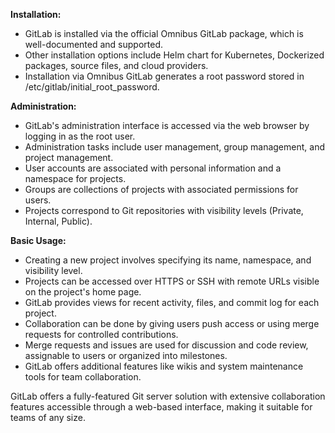 **Installation:**
- GitLab is installed via the official Omnibus GitLab package, which is well-documented and supported.
- Other installation options include Helm chart for Kubernetes, Dockerized packages, source files, and cloud providers.
- Installation via Omnibus GitLab generates a root password stored in /etc/gitlab/initial_root_password.

**Administration:**
- GitLab's administration interface is accessed via the web browser by logging in as the root user.
- Administration tasks include user management, group management, and project management.
- User accounts are associated with personal information and a namespace for projects.
- Groups are collections of projects with associated permissions for users.
- Projects correspond to Git repositories with visibility levels (Private, Internal, Public).

**Basic Usage:**
- Creating a new project involves specifying its name, namespace, and visibility level.
- Projects can be accessed over HTTPS or SSH with remote URLs visible on the project's home page.
- GitLab provides views for recent activity, files, and commit log for each project.
- Collaboration can be done by giving users push access or using merge requests for controlled contributions.
- Merge requests and issues are used for discussion and code review, assignable to users or organized into milestones.
- GitLab offers additional features like wikis and system maintenance tools for team collaboration.

GitLab offers a fully-featured Git server solution with extensive collaboration features accessible through a web-based interface, making it suitable for teams of any size.